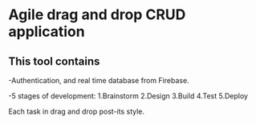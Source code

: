 # Agile drag and drop CRUD application

## This tool contains

-Authentication, and real time database from Firebase.

-5 stages of development:
1.Brainstorm
2.Design
3.Build
4.Test
5.Deploy

Each task in drag and drop post-its style.
